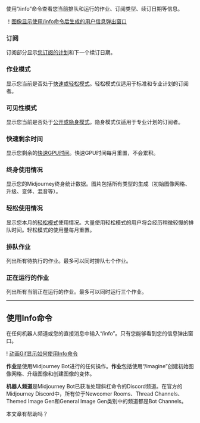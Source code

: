 使用“/info”命令查看您当前排队和运行的作业、订阅类型、续订日期等信息。

！[图像显示使用/info命令后生成的用户信息弹出窗口](https://cdn.document360.io/3040c2b6-fead-4744-a3a9-d56d621c6c7e/Images/Documentation/MJ_Info.png)

### 订阅

订阅部分显示[您订阅的计划](https://docs.midjourney.com/plans)和下一个续订日期。

### 作业模式

显示您当前是否处于[快速或轻松模式](https://docs.midjourney.com/fast-relax)。轻松模式仅适用于标准和专业计划的订阅者。

### 可见性模式

显示您当前是否处于[公开或隐身模式](https://docs.midjourney.com/stealth)。隐身模式仅适用于专业计划的订阅者。

### 快速剩余时间

显示您剩余的[快速GPU时间](https://docs.midjourney.com/fast-relax)。快速GPU时间每月重置，不会累积。

### 终身使用情况

显示您的Midjourney终身统计数据。图片包括所有类型的生成（初始图像网格、升级、变体、混音等）。

### 轻松使用情况

显示您本月的[轻松模式](https://docs.midjourney.com/fast-relax)使用情况。大量使用轻松模式的用户将会经历稍微较慢的排队时间。轻松模式的使用量每月重置。

### 排队作业

列出所有待执行的作业。最多可以同时排队七个作业。

### 正在运行的作业

列出所有当前正在运行的作业。最多可以同时运行三个作业。

___

## 使用Info命令

在任何机器人频道或您的直接消息中输入“/info”。只有您能够看到您的信息弹出窗口。

! [动画Gif显示如何使用Info命令](https://cdn.document360.io/3040c2b6-fead-4744-a3a9-d56d621c6c7e/Images/Documentation/MJ_infoCommand.gif)

**作业**是使用Midjourney Bot进行的任何操作。**作业**包括使用“/imagine”创建初始图像网格、升级图像和创建图像的变体。

**机器人频道**是Midjourney Bot已获准处理斜杠命令的Discord频道。在官方的Midjourney Discord中，所有位于Newcomer Rooms、Thread Channels、Themed Image Gen和General Image Gen类别中的频道都是Bot Channels。

本文章有帮助吗？